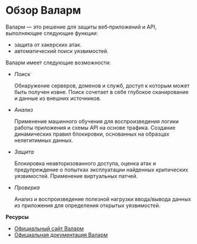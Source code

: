 # Обзор Валарм

Валарм — это решение для защиты веб‑приложений и API, выполняющее следующие функции:

* защита от хакерских атак.
* автоматический поиск уязвимостей.

Валарм имеет следующие возможности:

- _Поиск_

	Обнаружение серверов, доменов и служб, доступ к которым может быть получен извне.
	Поиск сочетает в себе глубокое сканирование и данные из внешних источников.

- _Анализ_

	Применение машинного обучения для воспроизведения логики работы приложения
	и схемы API на основе трафика.
	Создание динамических правил блокировки, основанных на образцах нелегитимных
	данных.

- _Защита_

	Блокировка неавторизованного доступа, оценка атак и предупреждение о попытках
	эксплуатации найденных критических уязвимостей. Применение виртуальных патчей.

- _Проверка_

	Анализ и воспроизведение полезной нагрузки ввода/вывода данных из приложения
	для определения открытых уязвимостей.

**Ресурсы**
 
* [Официальный сайт Валарм](https://wallarm.ru)
* [Официальная документация Валарм](https://docs.wallarm.ru)
